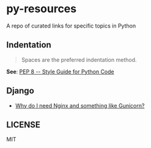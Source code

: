 # py-resources

A repo of curated links for specific topics in Python

## Indentation

> Spaces are the preferred indentation method.

**See**: [PEP 8 -- Style Guide for Python Code](https://www.python.org/dev/peps/pep-0008/#tabs-or-spaces)

## Django

* [Why do I need Nginx and something like Gunicorn?](https://serverfault.com/questions/331256/why-do-i-need-nginx-and-something-like-gunicorn)

## LICENSE

MIT
